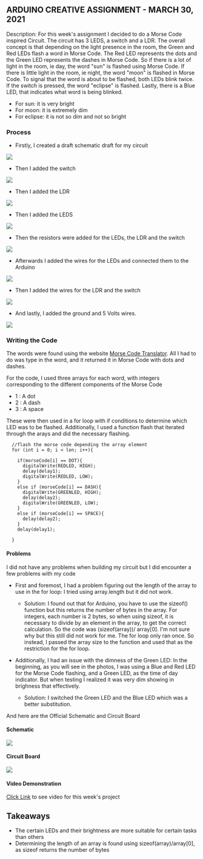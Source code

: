 ## ARDUINO CREATIVE ASSIGNMENT - MARCH 30, 2021
Description: For this week's assignment I decided to do a Morse Code inspired Circuit. The circuit has 3 LEDS, a switch and a LDR. The overall concept is that 
depending on the light presence in the room, the Green and Red LEDs flash a word in Morse Code. The Red LED represents
the dots and the Green LED represents the dashes in Morse Code. So if there is a lot of light in the room, ie day, the word
"sun" is flashed using Morse Code. If there is little light in the room, ie night, the word "moon" is flashed in Morse Code.
To signal that the word is about to be flashed, both LEDs blink twice. If the switch is pressed, the word "eclipse" is flashed.
Lastly, there is a Blue LED, that indicates what word is being blinked.
 - For sun: it is very bright
 - For moon: it is extremely dim
 - For eclipse: it is not so dim and not so bright


### Process
 - Firstly, I created a draft schematic draft for my circuit

 ![](images/schematicdraft.jpg)
 
 - Then I added the switch

![](images/switch.jpg)

 - Then I added the LDR

![](images/LDR.jpg)

 - Then I added the LEDS

![](images/LED.jpg)

 - Then the resistors were added for the LEDs, the LDR and the switch

![](images/resistors.jpg)

 - Afterwards I added the wires for the LEDs and connected them to the Arduino

![](images/wires1.jpg)

 - Then I added the wires for the LDR and the switch

![](images/wires2.jpg)

 - And lastly, I added the ground and 5 Volts wires.
 
 ![](images/wires3.jpg)
 
 ### Writing the Code
The words were found using the website [Morse Code Translator](https://morsecode.world/international/translator.html). All I had to do was type in the word, and it returned it in Morse Code with dots and dashes.

For the code, I used three arrays for each word, with integers corresponding to the different components of the Morse Code
  - 1 : A dot
  - 2 : A dash
  - 3 : A space

These were then used in a for loop with if conditions to determine which LED was to be flashed. Additionally, I used a function flash that iterated through the arays and did the necessary flashing. 

````
  //flash the morse code depending the array element
  for (int i = 0; i < len; i++){
    
    if(morseCode[i] == DOT){
      digitalWrite(REDLED, HIGH);
      delay(delay1);
      digitalWrite(REDLED, LOW);
    }
    else if (morseCode[i] == DASH){
      digitalWrite(GREENLED, HIGH);
      delay(delay2);
      digitalWrite(GREENLED, LOW);      
    }
    else if (morseCode[i] == SPACE){
      delay(delay2);
    }
    delay(delay1);
    
  }
````

#### Problems
I did not have any problems when building my circuit but I did encounter a few problems with my code

- First and foremost, I had a problem figuring out the length of the array to use in the for loop: I tried using array.length but it did not work. 
  - Solution: I found out that for Arduino, you have to use the sizeof() function but this returns the number of bytes in the array.
For integers, each number is 2 bytes, so when using sizeof, it is necessary to divide by an element in the array, to get the correct calculation.
So the code was (sizeof(array))/ array[0]. I'm not sure why but this still did not work for me. The for loop only ran once. 
So instead, I passed the array size to the function and used that as the restriction for the for loop.

- Additionally, I had an issue with the dimness of the Green LED: In the beginning, as you will see in the photos, I was using a Blue and Red LED for the Morse Code flashing, and a Green LED, as the time of day indicator. But when testing I realized it was very dim showing in brighness that effectively.
  - Solution: I switched the Green LED and the Blue LED which was a better substitution.


And here are the Official Schematic and Circuit Board

#### Schematic

 ![](images/schematic.jpg)
 
#### Circuit Board

 ![](images/circuit.jpg)
 
#### Video Demonstration
[Click Link](https://youtu.be/MUw42j5mNzg) to see video for this week's project

## Takeaways
- The certain LEDs and their brightness are more suitable for certain tasks than others
- Determining the length of an array is found using sizeof(array)/array[0], as sizeof returns the number of bytes
